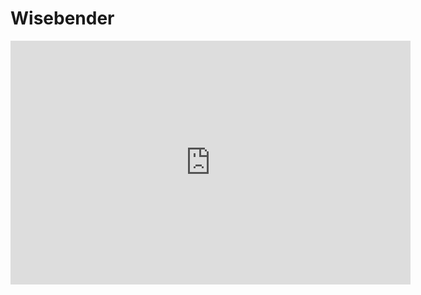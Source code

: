 Wisebender
==========

<iframe id="ytplayer" type="text/html" width="640" height="390"
  src="http://www.youtube.com/embed/IOZQO1rmLt0?autoplay=0&origin=https://github.com/pcoder/wisebender"
  frameborder="0"/>

[Wisebender](http://wisebender.cti.gr) is a Wiselib-based online source code editor infrastructure for the cloud. This is a fork of [codebender.cc](http://codebender.cc). The [Wiselib](http://www.wiselib.org) framework is difficult and time-consuming in installation. We have so many different platforms (including different WSN hardware platforms, Android, Linux, iOS, and the Shawn simulator), and installation/configuration for each platform is (i) _different_, (ii) _complicated_, and (iii) _time consuming_. Many developers prefer using preinstalled [Wiselib-based virtual machine](http://www.ibr.cs.tu-bs.de/alg/wisebed/). This may not be the quickest and the easiest way of developing applications based on Wiselib. Hence, this project aims at easing the aforementioned problems by providing user with cloud infrastructure to write/import/compile Wiselib-based source code on the fly.

This repository was created to manage the source code for the GSoC 2013 - [Wiselib Online Editing Service Project](https://google-melange.appspot.com/gsoc/project/google/gsoc2013/m_ravi/6001). More information on the status of the project and my experiences on the work can be found at the [Wisebender blog](http://wisebender.wordpress.com).

The application is under beta-testing [here](http://wisebender.cti.gr).

Functionalities
---------------

The Wisebender facilitates a Wiselib developer by providing the following functionalities.

1. Allows user to clone Wiselib Framework source and edit it instantly on the browser and also allows user to save the source code on the cloud. The a user can have multiple clones of Wiselib Framework.

2. Allows the user to create Wiselib-based applications (projects) on the cloud, edit the source code and compile it against one of the chosen Wiselib Frameworks for a particular OS. Currently, iSense 5139, iSense 5148, and Shawn simulator are supported. The output of the compilation is a binary file which can be downloaded and flashed/used on a corresponding device.

3. Allows user to instantly save a project as a repository on GitHub and vice versa. A user can choose to delete it from GitHub also. 
 
4. Allows user to Fork a Wiselib-based application code on GitHub and import it into Wisebender as a project.


Installation
------------

	git clone git://github.com/pcoder/wisebender.git

	cd wisebender

	mkdir -p Symfony/app/cache
	chmod 777 Symfony/app/cache
	mkdir -p Symfony/app/logs
	chmod 777 Symfony/app/logs
	
	php Symfony/app/check.php

Check that you have all the necessary stuff and add if any highly recommended PHP modules are missing.

Create `parameters.ini` in `Symfony/app/config` folder. A sample `parameter.ini.dist` file is provided. Make sure to change the parameters according to your requirement. If you are using hard disk drive for storage of your files (sketches); make sure you have `storagelayer` and `disk.directory` parameters defined 
	
	storagelayer="disk"
	disk.directory="/home/wiselib/wisebender/Symfony/data"

If you are using MySQL, the pdo driver may not have been installed by default. You can install it using:

	sudo apt-get install php5-mysql

And then restart the apache server.
	
	sudo /etc/init.d/apache2 restart

Create a database that is needed by the application and set the appropriate database parameters in the parameters.ini file.

	mysql> create database wisebender;

Create the database schema for the application using doctrine.

	php app/console doctrine:schema:update --force

If everything goes fine, you should find the application up and running.

Notes
-----

1. The project uses [OAuth.io](https://oauth.io/) service for obtaining the `access_token` for GitHub requests. To make this working, one needs to register the service and create an application for GitHub allowing the following scopes: `delete_repo`, `public_repo`, `repo`, `repo:status`, `user`, `user:email`. Once this is done, the public key generated for the application must be passed to `OAuth.initialize();` method on line 56 of `Symfony/src/Ace/GenericBundle/Resources/views/Editor/editor_javascript.html.twig` file.
2. The project uses simple PHP scripts for obtaining codes for compiling against various platforms and for download of the binary file (See project [wb-compiler](https://github.com/pcoder/wb-compiler)). The files `Symfony/web/compiler.php` and `Symfony/web/download.php` have some hardcoded paths for locating Project's sketches and compilation output directory. They must be appropriately updated for compilation and download binary to work properly.
3. In order to compile a Wiselib-based application, the compiler must be supplied with a class with a main function. Wisebender assumes this class as `{project_name}_app.cpp` file, which is created by default when a project is created. In case of deletion of this file or using a new file as a main class, the compilation may not work properly. So, it is recommended that the main class (the class with the main method) follows this naming convention.
